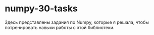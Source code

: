 # numpy-30-tasks
Здесь представлены задания по Numpy, которые я решала, чтобы потренировать навыки работы с этой библиотеки.


